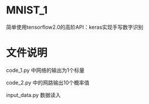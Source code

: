 # MNIST_1
简单使用tensorflow2.0的高阶API：keras实现手写数字识别

# 文件说明
code_1.py 中网络的输出为1个标量

code_2.py 中的网路输出10个概率值

input_data.py 数据读入

